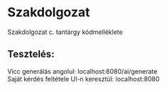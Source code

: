 # Szakdolgozat
Szakdolgozat c. tantárgy kódmelléklete

## Tesztelés:  
Vicc generálás angolul: localhost:8080/ai/generate  
Saját kérdés feltétele UI-n keresztül: localhost:8080
